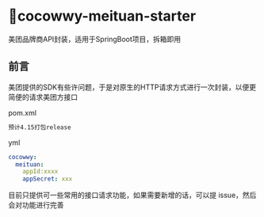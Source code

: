 # 🍔cocowwy-meituan-starter
美团品牌商API封装，适用于SpringBoot项目，拆箱即用

## 前言
美团提供的SDK有些许问题，于是对原生的HTTP请求方式进行一次封装，以便更简便的请求美团方接口

pom.xml
```xml
预计4.15打包release
```

yml
```yml
cocowwy:
  meituan:
    appId:xxxx
    appSecret: xxx   
```

目前只提供可一些常用的接口请求功能，如果需要新增的话，可以提 issue，然后会对功能进行完善
